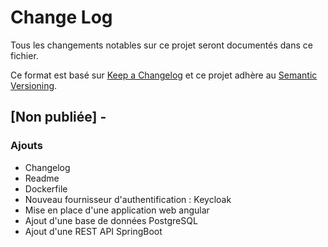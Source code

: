 # Change Log

Tous les changements notables sur ce projet seront documentés dans ce fichier.

Ce format est basé sur [Keep a Changelog](http://keepachangelog.com/)
et ce projet adhère au [Semantic Versioning](http://semver.org/).


## [Non publiée] -

### Ajouts

- Changelog
- Readme
- Dockerfile
- Nouveau fournisseur d'authentification : Keycloak
- Mise en place d'une application web angular
- Ajout d'une base de données PostgreSQL
- Ajout d'une REST API SpringBoot

